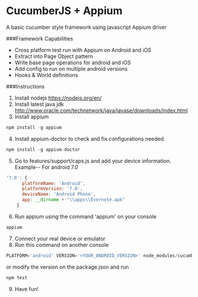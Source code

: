 # CucumberJS + Appium

A basic cucumber style framework using javascript Appium driver

###Framework Capabilities

 * Cross platform test run with Appium on Android and iOS
 * Extract into Page Object pattern
 * Write base page operations for android and iOS
 * Add config to run on multiple android versions
 * Hooks & World definitions

###Instructions

1. Install nodejs https://nodejs.org/en/
2. Install latest java jdk http://www.oracle.com/technetwork/java/javase/downloads/index.html
3. Install appium
```javascript
npm install -g appium
```
4. Install appium-doctor to check and fix configurations needed.
```javascript
npm install -g appium-doctor
```
5. Go to features/support/caps.js and add your device information. Example-- For android 7.0
```javascript
'7.0': {
      platformName: 'Android',
      platformVersion: '7.0',
      deviceName: 'Android Phone',
      app: __dirname + "\\apps\\Evernote.apk"
    }
```
6. Run appium using the command 'appium' on your console
```javascript
appium
```
7. Connect your real device or emulator
8. Run this command on another console 
```javascript
PLATFORM='android' VERSION='<YOUR_ANDROID_VERSION>' node_modules/cucumber/bin/cucumber.js
```
or modify the version on the package.json and run
```javascript
npm test
```
9. Have fun!
